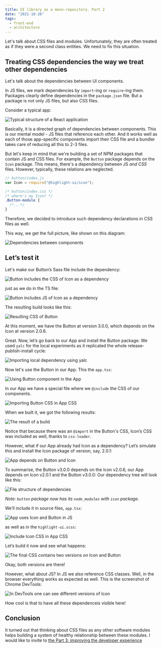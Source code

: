 ```yaml
---
title: UI library as a mono-repository. Part 2
date: "2021-10-26"
tags:
  - front-end
  - architecture
---
```


Let's talk about CSS files and modules. Unfortunately, they are often treated as if they were a second class entities. We need to fix this situation.

## Treating CSS dependencies the way we treat other dependencies

Let's talk about the dependencies between UI components.

In JS files, we mark dependencies by `import`-ing or `require`-ing them. Packages clearly define dependencies in the `package.json` file. But a package is not only JS files, but also CSS files.

Consider a typical app:

![Typical structure of a React application](./c1p1.png)

Basically, it is a directed graph of dependencies between components. This is our mental model - JS files that reference each other. And it works well as each of those app-specific components import their CSS file and a bundler takes care of reducing all this to 2-3 files.

But let's keep in mind that we're building a set of NPM packages that contain JS and CSS files. For example, the `Button` package depends on the `Icon` package. This means, there's a dependency between JS _and CSS_ files. However, typically, these relations are neglected.

```js
// button/index.js
var Icon = require("@highlight-ui/icon");
```

```css
/* button/index.css */
/* where's my Icon? */
.Button-module {
  /*...*/
}
```

Therefore, we decided to introduce such dependency declarations in CSS files as well.

This way, we get the full picture, like shown on this diagram:

![Dependencies between components](./c1p2.png)

## Let’s test it

Let's make our Button’s Sass file include the dependency:

![Button includes the CSS of Icon as a dependency](./c1p3.png)

just as we do in the TS file:

![Button includes JS of Icon as a dependency](./c1p4.png)

The resulting build looks like this:

![Resulting CSS of Button](./c1p5.png)

At this moment, we have the Button at version 3.0.0, which depends on the Icon at version 2.0.6.

Great. Now, let’s go back to our App and install the Button package. We used `yalc` for the local experiments as it replicated the whole release-publish-install cycle:

![Importing local dependency using yalc](./c1p6.png)

Now let's use the Button in our App. This the `app.tsx`:

![Using Button component in the App](./c1p7.png)

In our App we have a special file where we `@include` the CSS of our components.

![Importing Button CSS in App CSS](./c1p8.png)

When we built it, we got the following results:

![The result of a build](./c1p9.png)

Notice that because there was an `@import` in the Button's CSS, Icon’s CSS was included as well, thanks to `css-loader`.

However, what if our App already had Icon as a dependency? Let’s simulate this and install the Icon package of version, say, 2.0.1:

![App depends on Button and Icon](./c1p10.png)

To summarise, the Button v3.0.0 depends on the Icon v2.0.6, our App depends on Icon v2.0.1 and the Button v3.0.0: Our dependency tree will look like this:

![File structure of dependencies](./c1p11.png)

_Note: `button` package now has its `node_modules` with `icon` package._

We’ll include it in source files, `app.tsx`:

![App uses Icon and Button in JS](./c1p12.png)

as well as in the `highlight-ui.scss`:

![Include Icon CSS in App CSS](./c1p13.png)

Let’s build it now and see what happens:

![The final CSS contains two versions on Icon and Button](./c1p14.png)

Okay, both versions are there!

However, what about JS? In JS we also reference CSS classes. Well, in the browser everything works as expected as well. This is the screenshot of Chrome DevTools:

![In DevTools one can see different versions of Icon](./c1p15.png)

How cool is that to have all these dependenceis visible here!

## Conclusion

It turned out that thinking about CSS files as any other software modules helps building a system of healthy relationship between these modules.
I would like to invite to [the Part 3: improving the developer experience](/ui-lib-monorepo-part3/)
